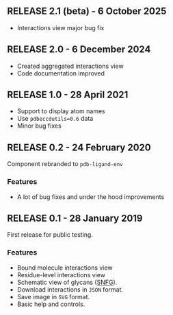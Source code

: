 ## RELEASE 2.1 (beta) - 6 October 2025


* Interactions view major bug fix

## RELEASE 2.0 - 6 December 2024


* Created aggregated interactions view
* Code documentation improved

## RELEASE 1.0 - 28 April 2021


* Support to display atom names
* Use `pdbeccdutils=0.6` data
* Minor bug fixes

## RELEASE 0.2 - 24 February 2020

Component rebranded to `pdb-ligand-env`

### Features

* A lot of bug fixes and under the hood improvements

## RELEASE 0.1 - 28 January 2019

First release for public testing.

### Features

* Bound molecule interactions view
* Residue-level interactions view
* Schematic view of glycans ([SNFG](https://www.ncbi.nlm.nih.gov/glycans/snfg.html)).
* Download interactions in `JSON` format.
* Save image in `SVG` format.
* Basic help and controls.
